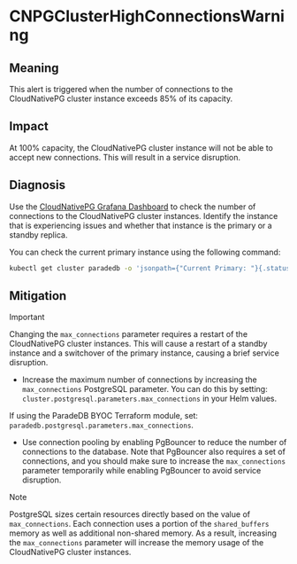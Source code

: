 # CNPGClusterHighConnectionsWarning

## Meaning

This alert is triggered when the number of connections to the CloudNativePG cluster instance exceeds 85% of its capacity.

## Impact

At 100% capacity, the CloudNativePG cluster instance will not be able to accept new connections. This will result in a service disruption.

## Diagnosis

Use the [CloudNativePG Grafana Dashboard](https://grafana.com/grafana/dashboards/20417-cloudnativepg/) to check the number of connections to the CloudNativePG cluster instances. Identify the instance that is experiencing issues and whether that instance is the primary or a standby replica.

You can check the current primary instance using the following command:

```bash
kubectl get cluster paradedb -o 'jsonpath={"Current Primary: "}{.status.currentPrimary}{"; Target Primary: "}{.status.targetPrimary}{"\n"}' --namespace NAMESPACE
```

## Mitigation

> [!IMPORTANT]
> Changing the `max_connections` parameter requires a restart of the CloudNativePG cluster instances. This will cause a restart of a standby instance and a switchover of the primary instance, causing a brief service disruption.

* Increase the maximum number of connections by increasing the `max_connections` PostgreSQL parameter. You can do this by setting: `cluster.postgresql.parameters.max_connections` in your Helm values.

If using the ParadeDB BYOC Terraform module, set: `paradedb.postgresql.parameters.max_connections`.

* Use connection pooling by enabling PgBouncer to reduce the number of connections to the database. Note that PgBouncer also requires a set of connections, and you should make sure to increase the `max_connections` parameter temporarily while enabling PgBouncer to avoid service disruption.

> [!NOTE]
> PostgreSQL sizes certain resources directly based on the value of `max_connections`. Each connection uses
> a portion of the `shared_buffers` memory as well as additional non-shared memory. As a result, increasing the `max_connections` parameter will increase the memory usage of the CloudNativePG cluster instances.
